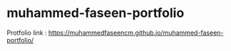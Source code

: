 # muhammed-faseen-portfolio

Protfolio link : https://muhammedfaseencm.github.io/muhammed-faseen-portfolio/
